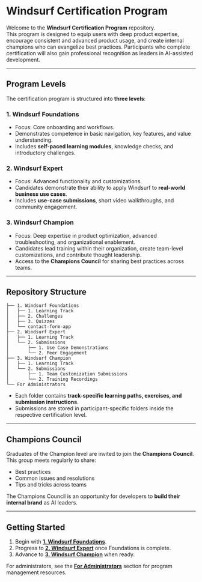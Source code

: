 # Windsurf Certification Program

Welcome to the **Windsurf Certification Program** repository.  
This program is designed to equip users with deep product expertise, encourage consistent and advanced product usage, and create internal champions who can evangelize best practices. Participants who complete certification will also gain professional recognition as leaders in AI-assisted development.

---

## Program Levels

The certification program is structured into **three levels**:

### 1. Windsurf Foundations
- Focus: Core onboarding and workflows.  
- Demonstrates competence in basic navigation, key features, and value understanding.  
- Includes **self-paced learning modules**, knowledge checks, and introductory challenges.  

### 2. Windsurf Expert
- Focus: Advanced functionality and customizations.  
- Candidates demonstrate their ability to apply Windsurf to **real-world business use cases**.  
- Includes **use-case submissions**, short video walkthroughs, and community engagement.  

### 3. Windsurf Champion
- Focus: Deep expertise in product optimization, advanced troubleshooting, and organizational enablement.  
- Candidates lead training within their organization, create team-level customizations, and contribute thought leadership.  
- Access to the **Champions Council** for sharing best practices across teams.  

---

## Repository Structure

```
├── 1. Windsurf Foundations
│   ├── 1. Learning Track
│   ├── 2. Challenges
│   ├── 3. Quizzes
│   └── contact-form-app
├── 2. Windsurf Expert
│   ├── 1. Learning Track
│   └── 2. Submissions
│       ├── 1. Use Case Demonstrations
│       └── 2. Peer Engagement
├── 3. Windsurf Champion
│   ├── 1. Learning Track
│   └── 2. Submissions
│       ├── 1. Team Customization Submissions
│       └── 2. Training Recordings
└── For Administrators
```

- Each folder contains **track-specific learning paths, exercises, and submission instructions**.  
- Submissions are stored in participant-specific folders inside the respective certification level.  

---

## Champions Council

Graduates of the Champion level are invited to join the **Champions Council**.  
This group meets regularly to share:
- Best practices  
- Common issues and resolutions  
- Tips and tricks across teams  

The Champions Council is an opportunity for developers to **build their internal brand** as AI leaders.  

---

## Getting Started

1. Begin with [**1. Windsurf Foundations**](./1.%20Windsurf%20Foundations).  
2. Progress to [**2. Windsurf Expert**](./2.%20Windsurf%20Expert) once Foundations is complete.  
3. Advance to [**3. Windsurf Champion**](./3.%20Windsurf%20Champion) when ready.  

For administrators, see the [**For Administrators**](./For%20Administrators) section for program management resources.  
